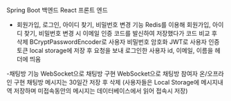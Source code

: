 Spring Boot 백엔드
React 프론트 엔드

- 회원가입, 로그인, 아이디 찾기, 비밀번호 변경 기능
Redis를 이용해 회원가입, 아이디 찾기, 비밀번호 변경 시 이메일 인증 코드를 발신하여 저장했다가 코드 비교 후 삭제
BCryptPasswordEncoder로 사용자 비밀번호 암호화
JWT로 사용자 인증 토큰 local storage에 저장 후 요청을 보내 로그인한 사용자 id, 이메일, 이름을 헤더에 띄움

-채팅방 기능
WebSocket으로 채팅방 구현
WebSocket으로 채팅방 참여자 온/오프라인 구현
채팅방 메시지는 30일간 저장 후 삭제 (사용자들은 Local Storage에 메시지내역 저장하며 미접속동안의 메시지는 데이터베이스에서 읽어 접속시 저장)
